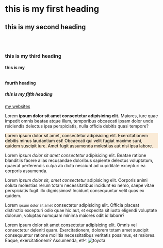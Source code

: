 <!DOCTYPE html>
<html lang="en">
<head>
    <meta charset="UTF-8">
    <meta name="viewport" content="width=device-width, initial-scale=1.0">
    <title>aptech learning</title>
</head>
<body>
<h1>this is my first heading</h1>
<h2>this is my second heading   <br><br><br> </h2>
<h3>this is my third heading</h3>
<h4>this is my <br><br><br> fourth heading</h4>
<h5>this is my fifth heading</h5>
<a href="https://www.similarweb.com/top-websites/">my websites</a>
<p>Lorem <b> ipsum dolor sit amet consectetur adipisicing elit.</b> Maiores, iure quae impedit omnis beatae atque illum, temporibus obcaecati ipsam dolor unde reiciendis delectus ipsa perspiciatis, nulla officia debitis quasi tempore?</p>
<p style="background-color: antiquewhite; color:black; font:200; size:22px; " >Lorem ipsum dolor sit amet, consectetur adipisicing elit. Exercitationem debitis minus laudantium est! Obcaecati qui velit fugiat maxime sunt, quidem suscipit iure. Amet fugit assumenda molestias aut nisi ipsa labore.</p>
<p>Lorem <em> ipsum dolor sit amet consectetur </em>adipisicing elit. Beatae ratione blanditiis facere alias recusandae doloribus sapiente delectus voluptatum, quaerat perferendis culpa ab dicta nesciunt ad cupiditate excepturi ea corporis assumenda.</p>
<p>Lorem <i> ipsum dolor sit, amet consectetur </i>adipisicing elit. Corporis animi soluta molestias rerum totam necessitatibus incidunt ex nemo, saepe vitae perspiciatis fugit illo dignissimos! Incidunt consequuntur velit quos ex quidem.</p>
<p>Lorem <small> ipsum dolor sit amet</small> consectetur adipisicing elit.  Officia placeat distinctio excepturi odio quae hic aut, et expedita sit iusto eligendi voluptate dolorum, voluptas numquam minima maiores odit id labore?</p>
<p>Lorem ipsum dolor sit amet consectetur adipisicing elit. Omnis vel consectetur deleniti quam. Exercitationem, dolorem totam amet suscipit consequuntur ratione mollitia necessitatibus veritatis possimus, et maiores. Eaque, exercitationem? Assumenda, et!<
<img src="./image/c:\Users\asp.APTECHNK1\Pictures\supra4.jfif" alt="toyota">




</body>
</html>
